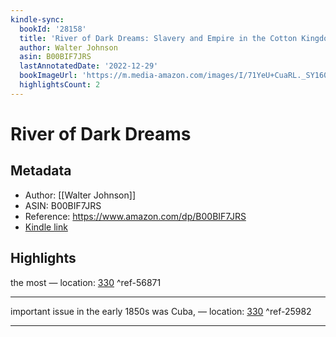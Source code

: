```yaml
---
kindle-sync:
  bookId: '28158'
  title: 'River of Dark Dreams: Slavery and Empire in the Cotton Kingdom'
  author: Walter Johnson
  asin: B00BIF7JRS
  lastAnnotatedDate: '2022-12-29'
  bookImageUrl: 'https://m.media-amazon.com/images/I/71YeU+CuaRL._SY160.jpg'
  highlightsCount: 2
---
```

# River of Dark Dreams
## Metadata
* Author: [[Walter Johnson]]
* ASIN: B00BIF7JRS
* Reference: https://www.amazon.com/dp/B00BIF7JRS
* [Kindle link](kindle://book?action=open&asin=B00BIF7JRS)

## Highlights
the most — location: [330](kindle://book?action=open&asin=B00BIF7JRS&location=330) ^ref-56871

---
important issue in the early 1850s was Cuba, — location: [330](kindle://book?action=open&asin=B00BIF7JRS&location=330) ^ref-25982

---
